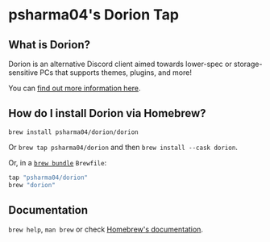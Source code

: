 # psharma04's Dorion Tap

## What is Dorion?

Dorion is an alternative Discord client aimed towards lower-spec or storage-sensitive PCs that supports themes, plugins, and more!

You can [find out more information here](https://github.com/SpikeHD/Dorion).

## How do I install Dorion via Homebrew?

`brew install psharma04/dorion/dorion`

Or `brew tap psharma04/dorion` and then `brew install --cask dorion`.

Or, in a [`brew bundle`](https://github.com/Homebrew/homebrew-bundle) `Brewfile`:

```ruby
tap "psharma04/dorion"
brew "dorion"
```

## Documentation

`brew help`, `man brew` or check [Homebrew's documentation](https://docs.brew.sh).
